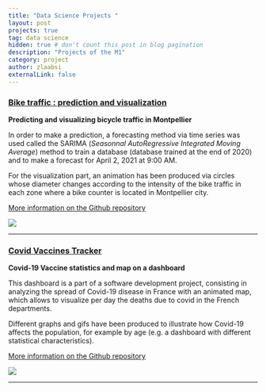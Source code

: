 ```yaml
---
title: "Data Science Projects "
layout: post
projects: true
tag: data science
hidden: true # don't count this post in blog pagination
description: "Projects of the M1"
category: project
author: zlaabsi
externalLink: false
---
```




### [Bike traffic : prediction and visualization](/sample_page)

**Predicting and visualizing bicycle traffic in Montpellier**

In order to make a prediction, a forecasting method via time series was used called the SARIMA (*Seasonnal AutoRegressive Integrated Moving Average*) method to train a database (database trained at the end of 2020) and to make a forecast for April 2, 2021 at 9:00 AM. 

For the visualization part, an animation has been produced via circles whose diameter changes according to the intensity of the bike traffic in each zone where a bike counter is located in Montpellier city.

[More information on the Github repository](https://github.com/zlaabsi/DataChallenge)

<img src="https://zlaabsi.github.io/indigo/assets/images/datachallenge.png?raw=true"/>


---
### [Covid Vaccines Tracker](/pdf/Covid_Visualization.pdf)

**Covid-19 Vaccine statistics and map on a dashboard**

This dashboard is a part of a software development project, consisting in analyzing the spread of Covid-19 disease in France with an animated map, which allows to visualize per day the deaths due to covid in the French departments.

Different graphs and gifs have been produced to illustrate how Covid-19 affects the population, for example by age (e.g. a dashboard with different statistical characteristics).

[More information on the Github repository](https://github.com/jihene-b3/covidviz)

<img src="https://zlaabsi.github.io/indigo/assets/images/vacctrackerproject.png?raw=true"/>




---

